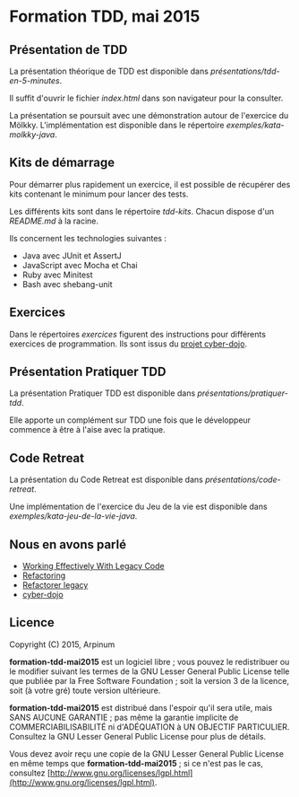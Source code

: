 # Formation TDD, mai 2015


## Présentation de TDD

La présentation théorique de TDD est disponible dans *présentations/tdd-en-5-minutes*.

Il suffit d'ouvrir le fichier *index.html* dans son navigateur pour la consulter.

La présentation se poursuit avec une démonstration autour de l'exercice du Mölkky. L'implémentation est disponible dans le répertoire *exemples/kata-molkky-java*.


## Kits de démarrage

Pour démarrer plus rapidement un exercice, il est possible de récupérer des kits contenant le minimum pour lancer des tests.

Les différents kits sont dans le répertoire *tdd-kits*. Chacun dispose d'un *README.md* à la racine.

Ils concernent les technologies suivantes :

* Java avec JUnit et AssertJ
* JavaScript avec Mocha et Chai
* Ruby avec Minitest
* Bash avec shebang-unit


## Exercices

Dans le répertoires *exercices* figurent des instructions pour différents exercices de programmation. Ils sont issus du [projet cyber-dojo].


## Présentation Pratiquer TDD

La présentation Pratiquer TDD est disponible dans *présentations/pratiquer-tdd*.

Elle apporte un complément sur TDD une fois que le développeur commence à être à l'aise avec la pratique.


## Code Retreat

La présentation du Code Retreat est disponible dans *présentations/code-retreat*.

Une implémentation de l'exercice du Jeu de la vie est disponible dans *exemples/kata-jeu-de-la-vie-java*.


## Nous en avons parlé

* [Working Effectively With Legacy Code]
* [Refactoring]
* [Refactorer legacy]
* [cyber-dojo]


## Licence

Copyright (C) 2015, Arpinum

**formation-tdd-mai2015** est un logiciel libre ; vous pouvez le redistribuer ou le modifier suivant les termes de la GNU Lesser General Public License telle que publiée par la Free Software Foundation ; soit la version 3 de la licence, soit (à votre gré) toute version ultérieure.

**formation-tdd-mai2015** est distribué dans l'espoir qu'il sera utile, mais SANS AUCUNE GARANTIE ; pas même la garantie implicite de COMMERCIABILISABILITÉ ni d'ADÉQUATION à UN OBJECTIF PARTICULIER. Consultez la GNU Lesser General Public License pour plus de détails.

Vous devez avoir reçu une copie de la GNU Lesser General Public License en même temps que **formation-tdd-mai2015** ; si ce n'est pas le cas, consultez [http://www.gnu.org/licenses/lgpl.html](http://www.gnu.org/licenses/lgpl.html).


[projet cyber-dojo]: https://github.com/JonJagger/cyber-dojo
[cyber-dojo]: http://cyber-dojo.org
[Working Effectively With Legacy Code]: http://c2.com/cgi/wiki?WorkingEffectivelyWithLegacyCode
[Refactoring]: http://c2.com/cgi/wiki?RefactoringImprovingTheDesignOfExistingCode
[Refactorer legacy]: http://martinsson-johan.blogspot.fr/2014/05/refactorer-legacy-meme-pas-peur.html
